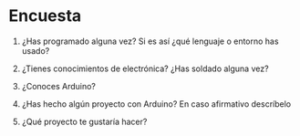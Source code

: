 # Encuesta

1. ¿Has programado alguna vez? Si es así ¿qué lenguaje o entorno has usado?

1. ¿Tienes conocimientos de electrónica? ¿Has soldado alguna vez?

1. ¿Conoces Arduino?

1. ¿Has hecho algún proyecto con Arduino? En caso afirmativo descríbelo

1. ¿Qué proyecto te gustaría hacer?
